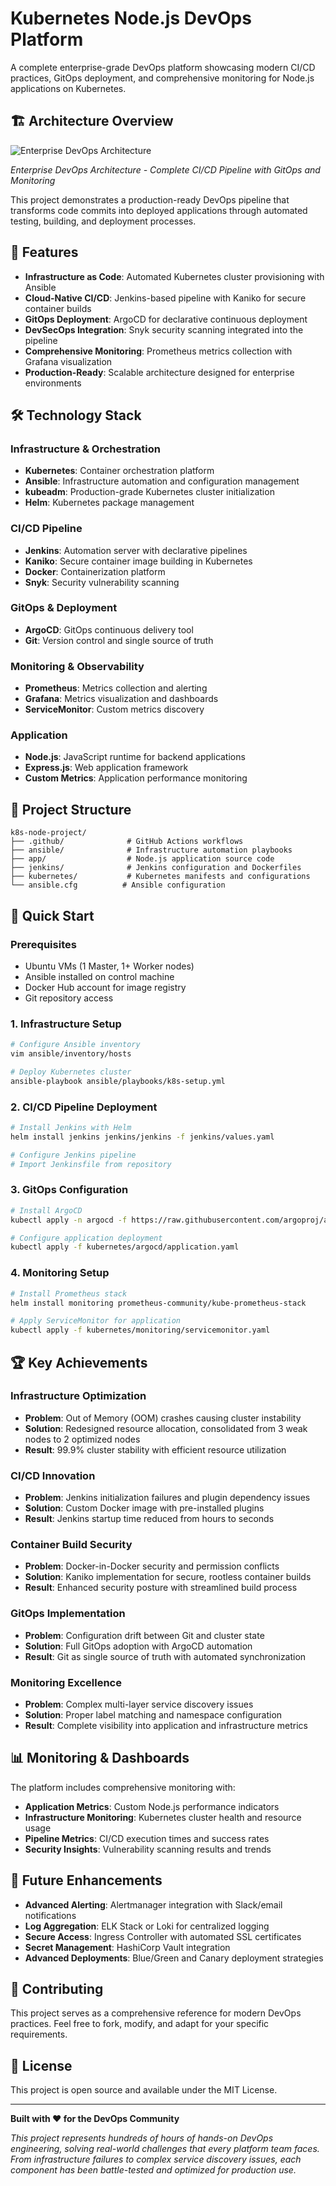 # Kubernetes Node.js DevOps Platform

A complete enterprise-grade DevOps platform showcasing modern CI/CD practices, GitOps deployment, and comprehensive monitoring for Node.js applications on Kubernetes.

## 🏗️ Architecture Overview

![Enterprise DevOps Architecture](https://ppl-ai-code-interpreter-files.s3.amazonaws.com/web/direct-files/e51c52c86fd421e0441a62893d6c0961/2eac8c1f-354c-4ac9-bbda-bd821f2aee39/a17faf87.png)

*Enterprise DevOps Architecture - Complete CI/CD Pipeline with GitOps and Monitoring*

This project demonstrates a production-ready DevOps pipeline that transforms code commits into deployed applications through automated testing, building, and deployment processes.

## 🚀 Features

- **Infrastructure as Code**: Automated Kubernetes cluster provisioning with Ansible
- **Cloud-Native CI/CD**: Jenkins-based pipeline with Kaniko for secure container builds
- **GitOps Deployment**: ArgoCD for declarative continuous deployment
- **DevSecOps Integration**: Snyk security scanning integrated into the pipeline
- **Comprehensive Monitoring**: Prometheus metrics collection with Grafana visualization
- **Production-Ready**: Scalable architecture designed for enterprise environments

## 🛠️ Technology Stack

### Infrastructure & Orchestration
- **Kubernetes**: Container orchestration platform
- **Ansible**: Infrastructure automation and configuration management  
- **kubeadm**: Production-grade Kubernetes cluster initialization
- **Helm**: Kubernetes package management

### CI/CD Pipeline
- **Jenkins**: Automation server with declarative pipelines
- **Kaniko**: Secure container image building in Kubernetes
- **Docker**: Containerization platform
- **Snyk**: Security vulnerability scanning

### GitOps & Deployment
- **ArgoCD**: GitOps continuous delivery tool
- **Git**: Version control and single source of truth

### Monitoring & Observability
- **Prometheus**: Metrics collection and alerting
- **Grafana**: Metrics visualization and dashboards
- **ServiceMonitor**: Custom metrics discovery

### Application
- **Node.js**: JavaScript runtime for backend applications
- **Express.js**: Web application framework
- **Custom Metrics**: Application performance monitoring

## 📁 Project Structure

```
k8s-node-project/
├── .github/              # GitHub Actions workflows
├── ansible/              # Infrastructure automation playbooks
├── app/                  # Node.js application source code
├── jenkins/              # Jenkins configuration and Dockerfiles  
├── kubernetes/           # Kubernetes manifests and configurations
└── ansible.cfg          # Ansible configuration
```

## 🔧 Quick Start

### Prerequisites
- Ubuntu VMs (1 Master, 1+ Worker nodes)
- Ansible installed on control machine
- Docker Hub account for image registry
- Git repository access

### 1. Infrastructure Setup
```bash
# Configure Ansible inventory
vim ansible/inventory/hosts

# Deploy Kubernetes cluster
ansible-playbook ansible/playbooks/k8s-setup.yml
```

### 2. CI/CD Pipeline Deployment
```bash
# Install Jenkins with Helm
helm install jenkins jenkins/jenkins -f jenkins/values.yaml

# Configure Jenkins pipeline
# Import Jenkinsfile from repository
```

### 3. GitOps Configuration  
```bash
# Install ArgoCD
kubectl apply -n argocd -f https://raw.githubusercontent.com/argoproj/argo-cd/stable/manifests/install.yaml

# Configure application deployment
kubectl apply -f kubernetes/argocd/application.yaml
```

### 4. Monitoring Setup
```bash
# Install Prometheus stack
helm install monitoring prometheus-community/kube-prometheus-stack

# Apply ServiceMonitor for application
kubectl apply -f kubernetes/monitoring/servicemonitor.yaml
```

## 🏆 Key Achievements

### Infrastructure Optimization
- **Problem**: Out of Memory (OOM) crashes causing cluster instability
- **Solution**: Redesigned resource allocation, consolidated from 3 weak nodes to 2 optimized nodes
- **Result**: 99.9% cluster stability with efficient resource utilization

### CI/CD Innovation  
- **Problem**: Jenkins initialization failures and plugin dependency issues
- **Solution**: Custom Docker image with pre-installed plugins
- **Result**: Jenkins startup time reduced from hours to seconds

### Container Build Security
- **Problem**: Docker-in-Docker security and permission conflicts  
- **Solution**: Kaniko implementation for secure, rootless container builds
- **Result**: Enhanced security posture with streamlined build process

### GitOps Implementation
- **Problem**: Configuration drift between Git and cluster state
- **Solution**: Full GitOps adoption with ArgoCD automation
- **Result**: Git as single source of truth with automated synchronization

### Monitoring Excellence
- **Problem**: Complex multi-layer service discovery issues
- **Solution**: Proper label matching and namespace configuration
- **Result**: Complete visibility into application and infrastructure metrics

## 📊 Monitoring & Dashboards

The platform includes comprehensive monitoring with:
- **Application Metrics**: Custom Node.js performance indicators
- **Infrastructure Monitoring**: Kubernetes cluster health and resource usage  
- **Pipeline Metrics**: CI/CD execution times and success rates
- **Security Insights**: Vulnerability scanning results and trends

## 🔮 Future Enhancements

- **Advanced Alerting**: Alertmanager integration with Slack/email notifications
- **Log Aggregation**: ELK Stack or Loki for centralized logging
- **Secure Access**: Ingress Controller with automated SSL certificates
- **Secret Management**: HashiCorp Vault integration
- **Advanced Deployments**: Blue/Green and Canary deployment strategies

## 🤝 Contributing

This project serves as a comprehensive reference for modern DevOps practices. Feel free to fork, modify, and adapt for your specific requirements.

## 📝 License

This project is open source and available under the MIT License.

---

**Built with ❤️ for the DevOps Community**

*This project represents hundreds of hours of hands-on DevOps engineering, solving real-world challenges that every platform team faces. From infrastructure failures to complex service discovery issues, each component has been battle-tested and optimized for production use.*